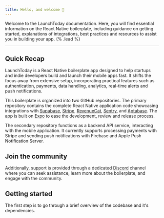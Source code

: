 ```yaml
---
title: Hello, and welcome 👋
---
```


Welcome to the LaunchToday documentation. Here, you will find essential information on the React Native boilerplate, including guidance on getting started, explanations of integrations, best practices and resources to assist you in building your app. {% .lead %}

---

## Quick Recap

LaunchToday is a React Native boilerplate app designed to help startups and indie developers build and launch their mobile apps fast. It shifts the focus away from extensive setup, incorporating practical features such as authentication, payments, data handling, analytics, real-time alerts and push notifications.

This boilerplate is organized into two GitHub repositories. The primary repository contains the complete React Native application code showcasing integrations with [Supabase](https://supabase.com/), [Stripe](https://stripe.com/), [RevenueCat](https://www.revenuecat.com/), [Sentry](https://sentry.io/), and [Aptabase](https://aptabase.com/). The app is built on [Expo](https://expo.dev/) to ease the development, review and release process.

The secondary repository functions as a backend API service, interacting with the mobile application. It currently supports
processing payments with Stripe and sending push notifications with Firebase and Apple Push Notification Server.

<!-- {% callout type="warning" title="Oh no! Something bad happened!" %}
This is what a disclaimer message looks like. You might want to include inline `code` in it. Or maybe you’ll want to include a [link](/) in it. I don’t think we should get too carried away with other scenarios like lists or tables — that would be silly.
{% /callout %} -->

## Join the community

Additionally, support is provided through a dedicated [Discord](https://discord.gg/8RU6VUvuWK) channel where you can seek assistance, learn more about the boilerplate, and engage with the community.

## Getting started

The first step is to go through a brief overview of the codebase and it's dependencies.

<!-- ```js
// cache-advance.config.js
export default {
  strategy: 'predictive',
  engine: {
    cpus: 12,
    backups: ['./storage/cache.wtf'],
  },
}
``` -->

<!-- {% callout title="You should know!" %}
This is what a disclaimer message looks like. You might want to include inline `code` in it. Or maybe you’ll want to include a [link](/) in it. I don’t think we should get too carried away with other scenarios like lists or tables — that would be silly.
{% /callout %} -->
